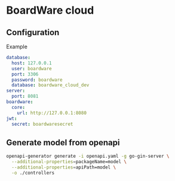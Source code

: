 # BoardWare cloud

## Configuration

Example

```yaml
database:
  host: 127.0.0.1
  user: boardware
  port: 3306
  password: boardware
  database: boardware_cloud_dev
server:
  port: 8081
boardware:
  core:
    url: http://127.0.0.1:8080
jwt:
  secret: boardwaresecret
```

## Generate model from openapi

```bash
openapi-generator generate -i openapi.yaml -g go-gin-server \
  --additional-properties=packageName=model \
  --additional-properties=apiPath=model \
  -o ./controllers
```
